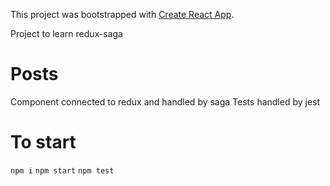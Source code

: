 This project was bootstrapped with [Create React App](https://github.com/facebookincubator/create-react-app).

Project to learn redux-saga

# Posts
Component connected to redux and handled by saga
Tests handled by jest

# To start
```npm i```
```npm start```
```npm test```
